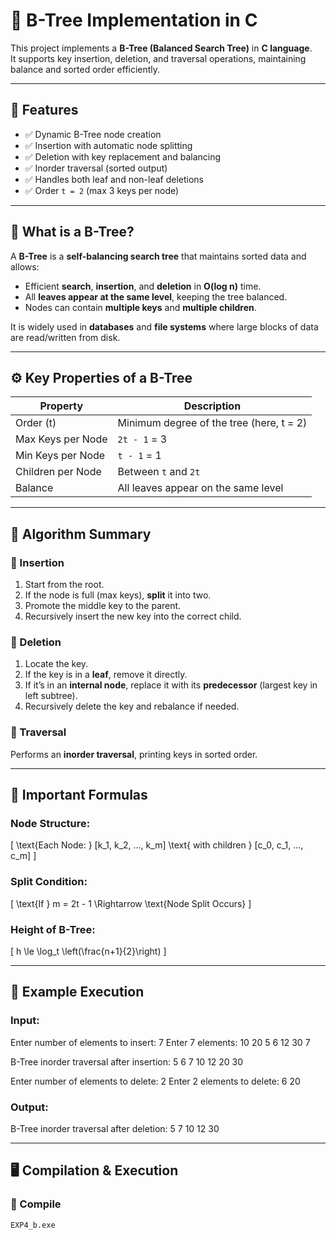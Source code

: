 # 🌲 B-Tree Implementation in C

This project implements a **B-Tree (Balanced Search Tree)** in **C language**.  
It supports key insertion, deletion, and traversal operations, maintaining balance and sorted order efficiently.

---

## 🚀 Features

- ✅ Dynamic B-Tree node creation  
- ✅ Insertion with automatic node splitting  
- ✅ Deletion with key replacement and balancing  
- ✅ Inorder traversal (sorted output)  
- ✅ Handles both leaf and non-leaf deletions  
- ✅ Order `t = 2` (max 3 keys per node)

---

## 🧠 What is a B-Tree?

A **B-Tree** is a **self-balancing search tree** that maintains sorted data and allows:
- Efficient **search**, **insertion**, and **deletion** in **O(log n)** time.
- All **leaves appear at the same level**, keeping the tree balanced.
- Nodes can contain **multiple keys** and **multiple children**.

It is widely used in **databases** and **file systems** where large blocks of data are read/written from disk.

---

## ⚙️ Key Properties of a B-Tree

| Property | Description |
|-----------|--------------|
| Order (t) | Minimum degree of the tree (here, t = 2) |
| Max Keys per Node | `2t - 1` = 3 |
| Min Keys per Node | `t - 1` = 1 |
| Children per Node | Between `t` and `2t` |
| Balance | All leaves appear on the same level |

---

## 🧩 Algorithm Summary

### 🔹 Insertion
1. Start from the root.
2. If the node is full (max keys), **split** it into two.
3. Promote the middle key to the parent.
4. Recursively insert the new key into the correct child.

### 🔹 Deletion
1. Locate the key.
2. If the key is in a **leaf**, remove it directly.
3. If it’s in an **internal node**, replace it with its **predecessor** (largest key in left subtree).
4. Recursively delete the key and rebalance if needed.

### 🔹 Traversal
Performs an **inorder traversal**, printing keys in sorted order.

---

## 🧮 Important Formulas

### Node Structure:
\[
\text{Each Node: } [k_1, k_2, ..., k_m] \text{ with children } [c_0, c_1, ..., c_m]
\]

### Split Condition:
\[
\text{If } m = 2t - 1 \Rightarrow \text{Node Split Occurs}
\]

### Height of B-Tree:
\[
h \le \log_t \left(\frac{n+1}{2}\right)
\]

---

## 🧪 Example Execution

### Input:

Enter number of elements to insert: 7
Enter 7 elements: 10 20 5 6 12 30 7

B-Tree inorder traversal after insertion: 5 6 7 10 12 20 30

Enter number of elements to delete: 2
Enter 2 elements to delete: 6 20


### Output:

B-Tree inorder traversal after deletion: 5 7 10 12 30


---

## 🖥️ Compilation & Execution

### 🔧 Compile
```bash
EXP4_b.exe
